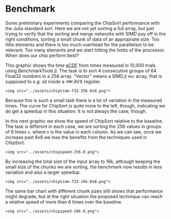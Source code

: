 Benchmark
=========

Some preliminary experiments comparing the ChipSort performance with the Julia standard sort. Here we are not yet sorting a full array, but just trying to verify that the sorting and merge networks with SIMD pay off in the right conditions, sorting a small chunk of data of an appropriate size. Too little elements and there is too much overhead for the parallelism to be relevant. Too many elements and we start hitting the limits of the processor. When does our chip perform best?

This graphic shows the time [eCDF](https://en.wikipedia.org/wiki/Empirical_distribution_function) from times measured in 10,000 trials using BenchmarkTools.jl. The task is to sort 4 consecutive groups of 64 Float32 numbers in a 256 array. "Vector" means a SIMD.jl `Vec` array, that is supposed to _e.g._ sit inside a `YMM` AVX register.

```@raw html
<img src="../assets/chiptime-f32-256-8x8.png">
```

Because this is such a small task there is a lot of variation in the measured times. The curve for ChipSort is quite more to the left, though, indicating we do get a speedup in this situation. It is not always the case, though.

In this next graphic we show the speed of ChipSort relative to the baseline. The task is different in each case, we are sorting the 256 values in groups of 8 times `n`, where `n` is the value in each column. As we can see, once we increase past 8x8 we lose the benefits from the techniques used in ChipSort.

```@raw html
<img src="../assets/chipspeed-256-8.png">
```



By increasing the total size of the input array to 16k, although keeping the small size of the chunks we are sorting, the benchmark now results in less variation and also a larger speedup.

```@raw html
<img src="../assets/chiptime-f32-16k-8x8.png">
```

The same bar chart with different chunk sizes still shows that performance might degrade, but at the right situation the proposed technique can reach a relative speed of more than 6 times over the baseline.

```@raw html
<img src="../assets/chipspeed-16k-8.png">
```
